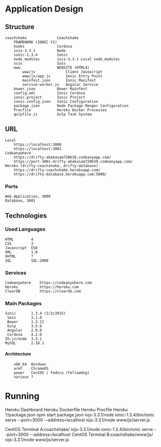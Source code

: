 # Application Design

## Structure

	coachshake				Coachshake
		FRAMEWORK (IONIC V1)
		hooks 				Cordova
		iojs-3.3.1 			Node
		ionic-1.3.4 		Ionic
		node_modules		iojs-3.3.1 Local node_modules
		scss 				Sass
		www 				WEBSITE (HTML4)
			www/js				Client Javascript
			www/js/app.js		Ionic Entry Point
			mainfest.json 		Ionic Manifest
			service-worker.js 	Angular Service
		bower.json			Bower Mainfest
		config.xml			Ionic Cordova
		ionic.project		Ionic Project
		ionic.config.json	Ionic Configuration
		package.json		Node Package Manger Configuration
		Procfile			Heroku Docker Processes
		gulpfile.js			Gulp Task System 

## URL

	Local
		https://localhost:3000
		https://localhost:3001
	Codeanywhere
		https://drifty-abakasam720639.codeanyapp.com/
		https://port-3001-drifty-abakasam720639.codeanyapp.com/
	Heroku (drifty-coachshake, drifty-database)
		https://drifty-coachshake.herokuapp.com/
		https://drifty-database.herokuapp.com:5000/

### Ports

	Web Application, 3000
	Database, 3001

## Technologies

### Used Languages

	HTML		4
	CSS			3
	Javascript	ES6
	XML			1.0
	XHTML		?
	SQL			SQL:2008

### Services

	Codeanywhere	https://codeanywhere.com
	Heroku			https://heroku.com
	ClearDB			https://cleardb.com

### Main Packages

	Ionic		1.3.4 (2/3/2015)
	 Sass		3.1.0
	 Bower		1.3.12
	 Gulp		3.5.6
	 Angular	2.0.0
	 Cordova	4.2.0
	IO.js/node	3.3.1
	MySQL		2.18.1

#### Architecture
		x86_64	Windows
		arm7	ChromeOS
		power	CentOS / Fedora (Yellowdog)
		various ?

# Running

Heroku Dashboard
Heroku Dockerfile
Heroku Procfile
Heroku ?/package.json
	npm start
		package.json
			iojs-3.3.1/node ionic-1.3.4/bin/ionic serve --port=3000 --address=localhost
			iojs-3.3.1/node www/js/server.js

CentOS Terminal A:coachshake/
	iojs-3.3.1/node ionic-1.3.4/bin/ionic serve --port=3000 --address=localhost
CentOS Terminal B:coachshake/www/js/
	iojs-3.3.1/node www/js/server.js
